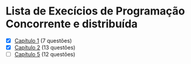 # Lista de Execícios de Programação Concorrente e distribuída

- [x] [Capítulo 1](docs/chapter_1/Readme.md) (7 questões)
- [x] [Capítulo 2](docs/chapter_2/Readme.md) (13 questões)
- [ ] [Capítulo 5](chapter_5/Readme.md) (12 questões)
